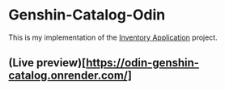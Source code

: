 # Genshin-Catalog-Odin
This is my implementation of the [Inventory Application](https://www.theodinproject.com/lessons/nodejs-inventory-application) project.
## (Live preview)[https://odin-genshin-catalog.onrender.com/]
